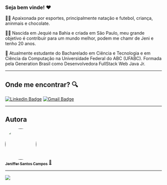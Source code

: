 ### Seja bem vinde! ❤️

🏊‍♀️ Apaixonada por esportes, principalmente natação e futebol, criança, aninmais e chocolate.

👧🏿 Nascida em Jequié na Bahia e criada em São Paulo, meu grande objetivo é contribuir para um mundo melhor, podem me chamr de Jeni e tenho 20 anos. 

📝 Atualmente estudante do Bacharelado em Ciência e Tecnologia e em Ciência da Computação na Universidade Federal do ABC (UFABC). Formada pela Generation Brasil como Desenvolvedora FullStack Web Java Jr.


---

 ## Onde me encontrar? :mag:  
 
[![Linkedin Badge](https://img.shields.io/badge/-Jeniffer-Campos-blue?style=flat-square&logo=Linkedin&logoColor=white&link=https://www.linkedin.com/in/jeniffer-campos/)](https://www.linkedin.com/in/jeniffer-campos-187738157/) 
[![Gmail Badge](https://img.shields.io/badge/-jeniffercampos1912@gmail.com-c14438?style=flat-square&logo=Gmail&logoColor=white&link=mailto:jeniffercampos1912@gmail.com)](mailto:jeniffercampos1912@gmail.com)

---

## Autora 

<a href="">
 <img style="border-radius: 50%;" src="https://photos.google.com/photo/AF1QipP_Su0RGPQ6XQDkSAqzF6gIAizcPMIkd5CjGlUy" width="100px;" alt=""/>
 <br />
 <sub><b>Jeniffer Santos Campos</b></sub></a> <a href="" title="Jeniffer">🚀</a>
 <br />
 
 ---
 
 ![](https://komarev.com/ghpvc/?username=laroreis&color=blue&style=flat)
 
 
 
